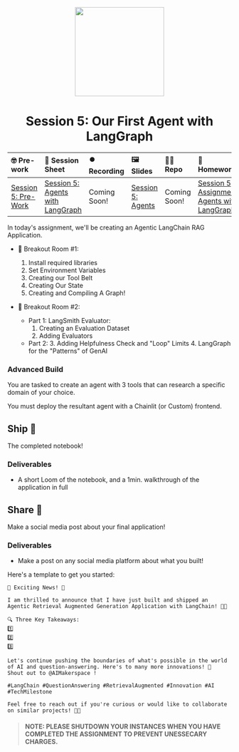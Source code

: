 <p align = "center" draggable=”false” ><img src="https://github.com/AI-Maker-Space/LLM-Dev-101/assets/37101144/d1343317-fa2f-41e1-8af1-1dbb18399719" 
     width="200px"
     height="auto"/>
</p>

## <h1 align="center" id="heading">Session 5: Our First Agent with LangGraph</h1>

| 🤓 Pre-work | 📰 Session Sheet | ⏺️ Recording     | 🖼️ Slides        | 👨‍💻 Repo         | 📝 Homework      | 📁 Feedback       |
|:-----------------|:-----------------|:-----------------|:-----------------|:-----------------|:-----------------|:-----------------|
| [Session 5: Pre-Work](https://www.notion.so/Session-5-Agents-with-LangGraph-1c8cd547af3d81068e44d4e4b901a9a8?pvs=4#1c8cd547af3d81578bedd1d2b11ab888)| [Session 5: Agents with LangGraph](https://www.notion.so/Session-5-Agents-with-LangGraph-1c8cd547af3d81068e44d4e4b901a9a8) | Coming Soon! | [Session 5: Agents](https://www.canva.com/design/DAGjaRyDT1Y/KNp2qc2InaW17ljF6KbsVg/view?utm_content=DAGjaRyDT1Y&utm_campaign=designshare&utm_medium=link2&utm_source=uniquelinks&utlId=h1931d92799)| Coming Soon! | [Session 5 Assignment: Agents with LangGraph](https://forms.gle/bA9BN2bgNLMNB9HXA)| [AIE6 Feedback 4/15](https://forms.gle/Fgb5K4PDKokvtX787)


In today's assignment, we'll be creating an Agentic LangChain RAG Application.

- 🤝 Breakout Room #1:
  1. Install required libraries
  2. Set Environment Variables
  3. Creating our Tool Belt
  4. Creating Our State
  5. Creating and Compiling A Graph!
  
- 🤝 Breakout Room #2:
  - Part 1: LangSmith Evaluator:
    1. Creating an Evaluation Dataset
    2. Adding Evaluators
  - Part 2:
    3. Adding Helpfulness Check and "Loop" Limits
    4. LangGraph for the "Patterns" of GenAI

### Advanced Build

You are tasked to create an agent with 3 tools that can research a specific domain of your choice.

You must deploy the resultant agent with a Chainlit (or Custom) frontend.

## Ship 🚢

The completed notebook!

### Deliverables

- A short Loom of the notebook, and a 1min. walkthrough of the application in full

## Share 🚀

Make a social media post about your final application!

### Deliverables

- Make a post on any social media platform about what you built!

Here's a template to get you started:

```
🚀 Exciting News! 🚀

I am thrilled to announce that I have just built and shipped an Agentic Retrieval Augmented Generation Application with LangChain! 🎉🤖

🔍 Three Key Takeaways:
1️⃣ 
2️⃣ 
3️⃣ 

Let's continue pushing the boundaries of what's possible in the world of AI and question-answering. Here's to many more innovations! 🚀
Shout out to @AIMakerspace !

#LangChain #QuestionAnswering #RetrievalAugmented #Innovation #AI #TechMilestone

Feel free to reach out if you're curious or would like to collaborate on similar projects! 🤝🔥
```

> #### NOTE: PLEASE SHUTDOWN YOUR INSTANCES WHEN YOU HAVE COMPLETED THE ASSIGNMENT TO PREVENT UNESSECARY CHARGES.
